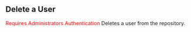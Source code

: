 ## Delete a User
<span style="color:red">Requires Administrators Authentication</span> 
Deletes a user from the repository.
